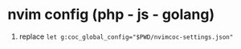 # nvim config (php - js - golang)

1. replace `let g:coc_global_config="$PWD/nvimcoc-settings.json"`

